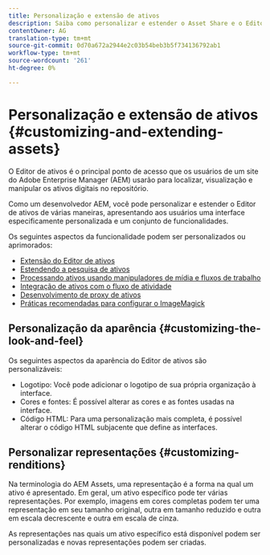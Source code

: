 ```yaml
---
title: Personalização e extensão de ativos
description: Saiba como personalizar e estender o Asset Share e o Editor de ativos, que apresenta aos usuários uma interface especificamente personalizada e um conjunto de funcionalidades.
contentOwner: AG
translation-type: tm+mt
source-git-commit: 0d70a672a2944e2c03b54beb3b5f734136792ab1
workflow-type: tm+mt
source-wordcount: '261'
ht-degree: 0%

---
```



# Personalização e extensão de ativos {#customizing-and-extending-assets}

O Editor de ativos é o principal ponto de acesso que os usuários de um site do Adobe Enterprise Manager (AEM) usarão para localizar, visualização e manipular os ativos digitais no repositório.

Como um desenvolvedor AEM, você pode personalizar e estender o Editor de ativos de várias maneiras, apresentando aos usuários uma interface especificamente personalizada e um conjunto de funcionalidades.

Os seguintes aspectos da funcionalidade podem ser personalizados ou aprimorados:

* [Extensão do Editor de ativos](asseteditorx.md)
* [Estendendo a pesquisa de ativos](searchx.md)
* [Processando ativos usando manipuladores de mídia e fluxos de trabalho](media-handlers.md)
* [Integração de ativos com o fluxo de atividade](extending-activity-stream.md)
* [Desenvolvimento de proxy de ativos](proxy.md)
* [Práticas recomendadas para configurar o ImageMagick](best-practices-for-imagemagick.md)

## Personalização da aparência {#customizing-the-look-and-feel}

Os seguintes aspectos da aparência do Editor de ativos são personalizáveis:

* Logotipo: Você pode adicionar o logotipo de sua própria organização à interface.
* Cores e fontes: É possível alterar as cores e as fontes usadas na interface.
* Código HTML: Para uma personalização mais completa, é possível alterar o código HTML subjacente que define as interfaces.

## Personalizar representações {#customizing-renditions}

Na terminologia do AEM Assets, uma representação é a forma na qual um ativo é apresentado. Em geral, um ativo específico pode ter várias representações. Por exemplo, imagens em cores completas podem ter uma representação em seu tamanho original, outra em tamanho reduzido e outra em escala decrescente e outra em escala de cinza.

As representações nas quais um ativo específico está disponível podem ser personalizadas e novas representações podem ser criadas.
